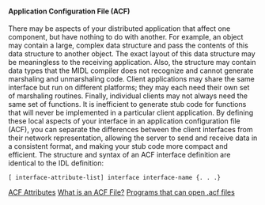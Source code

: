 #### Application Configuration File (ACF)
There may be aspects of your distributed application that affect one component, but have nothing to do with another. For example, an object may contain a large, complex data structure and pass the contents of this data structure to another object. The exact layout of this data structure may be meaningless to the receiving application. Also, the structure may contain data types that the MIDL compiler does not recognize and cannot generate marshaling and unmarshaling code.
Client applications may share the same interface but run on different platforms; they may each need their own set of marshaling routines. Finally, individual clients may not always need the same set of functions. It is inefficient to generate stub code for functions that will never be implemented in a particular client application.
By defining these local aspects of your interface in an application configuration file (ACF), you can separate the differences between the client interfaces from their network representation, allowing the server to send and receive data in a consistent format, and making your stub code more compact and efficient.
The structure and syntax of an ACF interface definition are identical to the IDL definition:
```
[ interface-attribute-list] interface interface-name {. . .}
```
 
[ACF Attributes](https://msdn.microsoft.com/en-us/library/windows/desktop/aa366717(v=vs.85).aspx)
[What is an ACF File?](https://www.lifewire.com/acf-file-2619468)
[Programs that can open .acf files](http://extension.nirsoft.net/acf)
